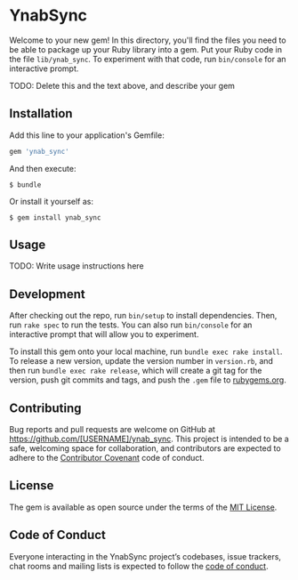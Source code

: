 # YnabSync

Welcome to your new gem! In this directory, you'll find the files you need to be able to package up your Ruby library into a gem. Put your Ruby code in the file `lib/ynab_sync`. To experiment with that code, run `bin/console` for an interactive prompt.

TODO: Delete this and the text above, and describe your gem

## Installation

Add this line to your application's Gemfile:

```ruby
gem 'ynab_sync'
```

And then execute:

    $ bundle

Or install it yourself as:

    $ gem install ynab_sync

## Usage

TODO: Write usage instructions here

## Development

After checking out the repo, run `bin/setup` to install dependencies. Then, run `rake spec` to run the tests. You can also run `bin/console` for an interactive prompt that will allow you to experiment.

To install this gem onto your local machine, run `bundle exec rake install`. To release a new version, update the version number in `version.rb`, and then run `bundle exec rake release`, which will create a git tag for the version, push git commits and tags, and push the `.gem` file to [rubygems.org](https://rubygems.org).

## Contributing

Bug reports and pull requests are welcome on GitHub at https://github.com/[USERNAME]/ynab_sync. This project is intended to be a safe, welcoming space for collaboration, and contributors are expected to adhere to the [Contributor Covenant](http://contributor-covenant.org) code of conduct.

## License

The gem is available as open source under the terms of the [MIT License](https://opensource.org/licenses/MIT).

## Code of Conduct

Everyone interacting in the YnabSync project’s codebases, issue trackers, chat rooms and mailing lists is expected to follow the [code of conduct](https://github.com/[USERNAME]/ynab_sync/blob/master/CODE_OF_CONDUCT.md).

